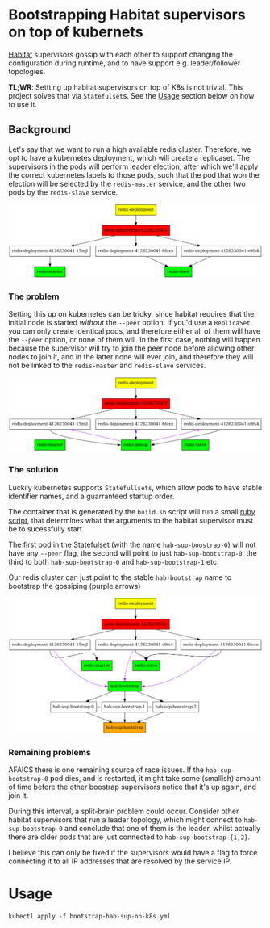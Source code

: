 # Bootstrapping Habitat supervisors on top of kubernets


[Habitat](http://habitat.sh) supervisors gossip with each other to support changing the
configuration during runtime, and to have support e.g. leader/follower topologies.

**TL;WR**: Settting up habitat supervisors on top of K8s is not trivial.
This project solves that via `Statefulset`s.
See the [Usage](#usage) section below on how to use it.

## Background
Let's say that we want to run a high available redis cluster.
Therefore, we opt to have a kubernetes deployment, which will create a replicaset.
The supervisors in the pods will perform leader election, after which we'll apply
the correct kubernetes labels to those pods, such that the pod that won the election will
be selected by the `redis-master` service, and the other two pods by the `redis-slave` service.

<img src="doc/images/ideal.png">

### The problem
Setting this up on kubernetes can be tricky, since habitat requires that the initial node
is started _without_ the `--peer` option. If you'd use a `ReplicaSet`, you can only create
identical pods, and therefore either all of them will have the `--peer` option, or none of them
will. In the first case, nothing will happen because the supervisor will try to join the peer node
before allowing other nodes to join it, and in the latter none will ever join, and therefore
they will not be linked to the `redis-master` and `redis-slave` services.

<img src="doc/images/problem.png">

### The solution
Luckily kubernetes supports `Statefullsets`, which allow pods to have stable identifier names, and
a guarranteed startup order.

The container that is generated by the `build.sh` script will run a small 
[ruby script](k8s-hab-sup-bootstrap/src/sup-bootstrap-init.rb), that
determines what the arguments to the habitat supervisor must be to sucessfully start.

The first pod in the Statefulset (with the name `hab-sup-boostrap-0`) will not have any 
`--peer` flag, the second will point to just `hab-sup-bootstrap-0`, the third to
both `hab-sup-bootstrap-0` and `hab-sup-bootstrap-1` etc.

Our redis cluster can just point to the stable `hab-bootstrap` name to bootstrap the gossiping 
(purple arrows)

<img src="doc/images/statefulset.png">

### Remaining problems
AFAICS there is one remaining source of race issues. If the `hab-sup-bootstrap-0` pod dies,
and is restarted, it might take some (smallish) amount of time before the other boostrap
supervisors notice that it's up again, and join it.

During this interval, a split-brain problem could occur.
Consider other habitat supervisors that run a leader topology, which might connect
to `hab-sup-bootstrap-0` and conclude that one of them is the leader, whilst actually there
are older pods that are just connected to `hab-sup-bootstrap-{1,2}`.

I believe this can only be fixed if the supervisors would have a flag to force connecting it to
all IP addresses that are resolved by the service IP.


# Usage
```
kubectl apply -f bootstrap-hab-sup-on-k8s.yml
```
